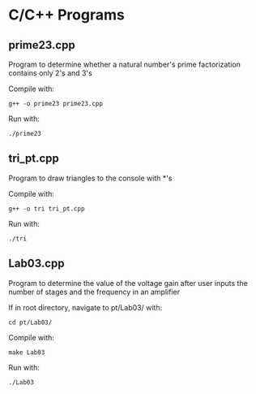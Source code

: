 # C/C++ Programs

## prime23.cpp

Program to determine whether a natural number's prime factorization contains only 2's and 3's

Compile with: 
```shell
g++ -o prime23 prime23.cpp
```

Run with: 
```shell
./prime23
```

## tri_pt.cpp

Program to draw triangles to the console with *'s

Compile with: 
```shell
g++ -o tri tri_pt.cpp
```

Run with: 
```shell
./tri
```

## Lab03.cpp

Program to determine the value of the voltage gain after user inputs the number of stages and the frequency in an amplifier

If in root directory, navigate to pt/Lab03/ with:
```shell
cd pt/Lab03/
```

Compile with: 
```shell
make Lab03
```

Run with: 
```shell
./Lab03
```